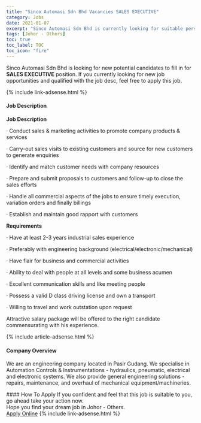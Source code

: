 ```yaml
---
title: "Sinco Automasi Sdn Bhd Vacancies SALES EXECUTIVE" 
category: Jobs 
date: 2021-01-07 
excerpt: "Sinco Automasi Sdn Bhd is currently looking for suitable person to fill in the SALES EXECUTIVE which positioned at Johor - Others" 
tags: [Johor - Others] 
toc: true 
toc_label: TOC 
toc_icon: "fire" 
--- 
```


<p>Sinco Automasi Sdn Bhd is looking for new potential candidates to fill in for <b>SALES EXECUTIVE</b> position. If you currently looking for new job opportunities and qualified with the job desc, feel free to apply this job.
</p>{% include link-adsense.html %} 
<div><div><h4>Job Description</h4></div><div><div><span><div><p><strong>Job Description</strong></p><p>&#183;&#160;Conduct sales &amp; marketing activities to promote company products &amp; services</p><p>&#183;&#160;Carry-out sales visits to existing customers and source for new customers to generate enquiries</p><p>&#183;&#160;Identify and match customer needs with company resources</p><p>&#183;&#160;Prepare and submit proposals to customers and follow-up to close the sales efforts</p><p>&#183;&#160;Handle all commercial aspects of the jobs to ensure timely execution, variation orders and finally billings</p><p>&#183;&#160;Establish and maintain good rapport with customers</p><p><strong>Requirements</strong></p><p>&#183;&#160;Have at least 2-3 years industrial sales experience</p><p>&#183;&#160;Preferably with engineering background (electrical/electronic/mechanical)</p><p>&#183;&#160;Have flair for business and commercial activities</p><p>&#183;&#160;Ability to deal with people at all levels and some business acumen</p><p>&#183;&#160;Excellent communication skills and like meeting people</p><p>&#183;&#160;Possess a valid D class driving license and own a transport</p><p>&#183;&#160;Willing to travel and work outstation upon request</p><p>Attractive salary package will be offered to the right candidate commensurating with his experience.</p></div></span></div></div></div> 
{% include article-adsense.html %} 
<div><div><h4>Company Overview</h4></div><div><div><span><div><p>We are an engineering company located in Pasir Gudang. We specialise in Automation Controls &amp; Instrumentations - hydraulics, pneumatic, electrical and electronic systems. We also provide general engineering solutions - repairs, maintenance, and overhaul of mechanical equipment/machineries.</p></div></span></div></div></div> 
#### How To Apply 
If you confident and feel that this job is suitable to you, go ahead take your action now. <br/> 
Hope you find your dream job in Johor - Others. <br/> 
<a href="https://www.jobstreet.com.my/en/job/sales-executive-4458839?jobId=jobstreet-my-job-4458839&sectionRank=20&token=0~19745998-085e-446b-a4ec-e2af198455cb&fr=SRP%20View%20In%20New%20Ta" class="btn btn--info" target="_blank" rel="nofollow noopenner">Apply Online</a> 
{% include link-adsense.html %} 